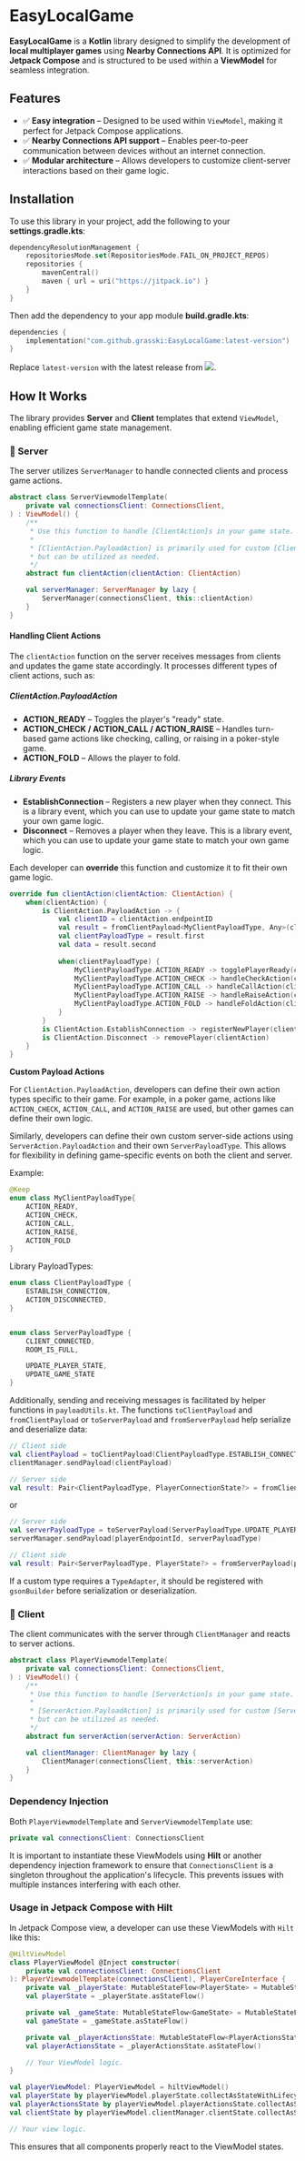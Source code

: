 # EasyLocalGame

**EasyLocalGame** is a **Kotlin** library designed to simplify the development of **local multiplayer games** using **Nearby Connections API**. It is optimized for **Jetpack Compose** and is structured to be used within a **ViewModel** for seamless integration.

## Features

- ✅ **Easy integration** – Designed to be used within `ViewModel`, making it perfect for Jetpack Compose applications.
- ✅ **Nearby Connections API support** – Enables peer-to-peer communication between devices without an internet connection.
- ✅ **Modular architecture** – Allows developers to customize client-server interactions based on their game logic.

## Installation

To use this library in your project, add the following to your **settings.gradle.kts**:

```kotlin
dependencyResolutionManagement {
    repositoriesMode.set(RepositoriesMode.FAIL_ON_PROJECT_REPOS)
    repositories {
        mavenCentral()
        maven { url = uri("https://jitpack.io") }
    }
}
```

Then add the dependency to your app module **build.gradle.kts**:

```kotlin
dependencies {
    implementation("com.github.grasski:EasyLocalGame:latest-version")
}
```

Replace `latest-version` with the latest release from [![](https://jitpack.io/v/grasski/EasyLocalGame.svg)](https://jitpack.io/#grasski/EasyLocalGame).

## How It Works

The library provides **Server** and **Client** templates that extend `ViewModel`, enabling efficient game state management.

### 🔹 Server

The server utilizes `ServerManager` to handle connected clients and process game actions.

```kotlin
abstract class ServerViewmodelTemplate(
    private val connectionsClient: ConnectionsClient,
) : ViewModel() {
    /**
     * Use this function to handle [ClientAction]s in your game state.
     *
     * [ClientAction.PayloadAction] is primarily used for custom [ClientPayloadType] events,
     * but can be utilized as needed.
     */
    abstract fun clientAction(clientAction: ClientAction)

    val serverManager: ServerManager by lazy {
        ServerManager(connectionsClient, this::clientAction)
    }
}
```

#### Handling Client Actions

The `clientAction` function on the server receives messages from clients and updates the game state accordingly.
It processes different types of client actions, such as:

##### **ClientAction.PayloadAction**
- **ACTION\_READY** – Toggles the player's "ready" state.
- **ACTION\_CHECK / ACTION\_CALL / ACTION\_RAISE** – Handles turn-based game actions like checking, calling, or raising in a poker-style game.
- **ACTION\_FOLD** – Allows the player to fold.

##### **Library Events**
- **EstablishConnection** – Registers a new player when they connect. This is a library event, which you can use to update your game state to match your own game logic.
- **Disconnect** – Removes a player when they leave. This is a library event, which you can use to update your game state to match your own game logic.

Each developer can **override** this function and customize it to fit their own game logic.

```kotlin
override fun clientAction(clientAction: ClientAction) {
    when(clientAction) {
        is ClientAction.PayloadAction -> {
            val clientID = clientAction.endpointID
            val result = fromClientPayload<MyClientPayloadType, Any>(clientAction.payload, null)
            val clientPayloadType = result.first
            val data = result.second
            
            when(clientPayloadType) {
                MyClientPayloadType.ACTION_READY -> togglePlayerReady(clientID)
                MyClientPayloadType.ACTION_CHECK -> handleCheckAction(clientID)
                MyClientPayloadType.ACTION_CALL -> handleCallAction(clientID)
                MyClientPayloadType.ACTION_RAISE -> handleRaiseAction(clientID, data)
                MyClientPayloadType.ACTION_FOLD -> handleFoldAction(clientID)
            }
        }
        is ClientAction.EstablishConnection -> registerNewPlayer(clientAction)
        is ClientAction.Disconnect -> removePlayer(clientAction)
    }
}
```

**Custom Payload Actions**

For `ClientAction.PayloadAction`, developers can define their own action types specific to their game. For example, in a poker game, actions like `ACTION_CHECK`, `ACTION_CALL`, and `ACTION_RAISE` are used, but other games can define their own logic.

Similarly, developers can define their own custom server-side actions using `ServerAction.PayloadAction` and their own `ServerPayloadType`. This allows for flexibility in defining game-specific events on both the client and server.

Example:

```kotlin
@Keep
enum class MyClientPayloadType{
    ACTION_READY,
    ACTION_CHECK,
    ACTION_CALL,
    ACTION_RAISE,
    ACTION_FOLD
}
```

Library PayloadTypes:

```kotlin
enum class ClientPayloadType {
    ESTABLISH_CONNECTION,
    ACTION_DISCONNECTED,
}


enum class ServerPayloadType {
    CLIENT_CONNECTED,
    ROOM_IS_FULL,

    UPDATE_PLAYER_STATE,
    UPDATE_GAME_STATE
}
```

Additionally, sending and receiving messages is facilitated by helper functions in `payloadUtils.kt`. The functions `toClientPayload` and `fromClientPayload` or  `toServerPayload` and `fromServerPayload` help serialize and deserialize data:

```kotlin
// Client side
val clientPayload = toClientPayload(ClientPayloadType.ESTABLISH_CONNECTION, playerConnectionState)
clientManager.sendPayload(clientPayload)

// Server side
val result: Pair<ClientPayloadType, PlayerConnectionState?> = fromClientPayload(payload=payloadData, typeAdapters=null)
```
or 
```kotlin
// Server side
val serverPayloadType = toServerPayload(ServerPayloadType.UPDATE_PLAYER_STATE, playerState)
serverManager.sendPayload(playerEndpointId, serverPayloadType)

// Client side
val result: Pair<ServerPayloadType, PlayerState?> = fromServerPayload(payload=payloadData, typeAdapters=null)
```

If a custom type requires a `TypeAdapter`, it should be registered with `gsonBuilder` before serialization or deserialization.

### 🔹 Client

The client communicates with the server through `ClientManager` and reacts to server actions.

```kotlin
abstract class PlayerViewmodelTemplate(
    private val connectionsClient: ConnectionsClient,
) : ViewModel() {
    /**
     * Use this function to handle [ServerAction]s in your game state.
     *
     * [ServerAction.PayloadAction] is primarily used for custom [ServerPayloadType] events,
     * but can be utilized as needed.
     */
    abstract fun serverAction(serverAction: ServerAction)

    val clientManager: ClientManager by lazy {
        ClientManager(connectionsClient, this::serverAction)
    }
}
```

### Dependency Injection

Both `PlayerViewmodelTemplate` and `ServerViewmodelTemplate` use:

```kotlin
private val connectionsClient: ConnectionsClient
```

It is important to instantiate these ViewModels using **Hilt** or another dependency injection framework to ensure that `ConnectionsClient` is a singleton throughout the application's lifecycle. This prevents issues with multiple instances interfering with each other.

### Usage in Jetpack Compose with Hilt
In Jetpack Compose view, a developer can use these ViewModels with `Hilt` like this:

```kotlin
@HiltViewModel
class PlayerViewModel @Inject constructor(
    private val connectionsClient: ConnectionsClient
): PlayerViewmodelTemplate(connectionsClient), PlayerCoreInterface {
    private val _playerState: MutableStateFlow<PlayerState> = MutableStateFlow(PlayerState())
    val playerState = _playerState.asStateFlow()

    private val _gameState: MutableStateFlow<GameState> = MutableStateFlow(GameState())
    val gameState = _gameState.asStateFlow()

    private val _playerActionsState: MutableStateFlow<PlayerActionsState> = MutableStateFlow(PlayerActionsState())
    val playerActionsState = _playerActionsState.asStateFlow()

    // Your ViewModel logic.
}
```
```kotlin
val playerViewModel: PlayerViewModel = hiltViewModel()
val playerState by playerViewModel.playerState.collectAsStateWithLifecycle()
val playerActionsState by playerViewModel.playerActionsState.collectAsStateWithLifecycle()
val clientState by playerViewModel.clientManager.clientState.collectAsStateWithLifecycle()

// Your view logic.
```

This ensures that all components properly react to the ViewModel states.